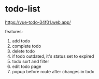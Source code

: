 # todo-list

https://vue-todo-34f01.web.app/

features:
1. add todo
2. complete todo
3. delete todo
4. if todo outdated, it's status set to expired
5. todo sort and filter
6. edit todo page
7. popup before route after changes in todo
